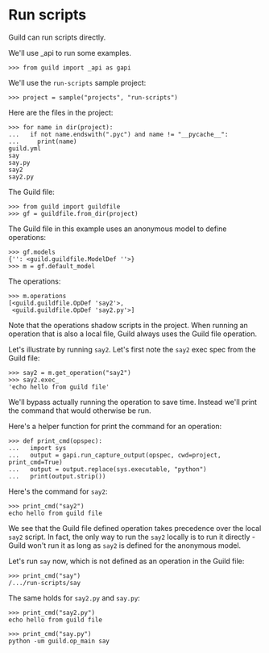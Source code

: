 # Run scripts

Guild can run scripts directly.

We'll use _api to run some examples.

    >>> from guild import _api as gapi

We'll use the `run-scripts` sample project:

    >>> project = sample("projects", "run-scripts")

Here are the files in the project:

    >>> for name in dir(project):
    ...   if not name.endswith(".pyc") and name != "__pycache__":
    ...     print(name)
    guild.yml
    say
    say.py
    say2
    say2.py

The Guild file:

    >>> from guild import guildfile
    >>> gf = guildfile.from_dir(project)

The Guild file in this example uses an anonymous model to define
operations:

    >>> gf.models
    {'': <guild.guildfile.ModelDef ''>}
    >>> m = gf.default_model

The operations:

    >>> m.operations
    [<guild.guildfile.OpDef 'say2'>,
     <guild.guildfile.OpDef 'say2.py'>]

Note that the operations shadow scripts in the project. When running
an operation that is also a local file, Guild always uses the Guild
file operation.

Let's illustrate by running `say2`. Let's first note the `say2` exec
spec from the Guild file:

    >>> say2 = m.get_operation("say2")
    >>> say2.exec_
    'echo hello from guild file'

We'll bypass actually running the operation to save time. Instead
we'll print the command that would otherwise be run.

Here's a helper function for print the command for an operation:

    >>> def print_cmd(opspec):
    ...   import sys
    ...   output = gapi.run_capture_output(opspec, cwd=project, print_cmd=True)
    ...   output = output.replace(sys.executable, "python")
    ...   print(output.strip())

Here's the command for `say2`:

    >>> print_cmd("say2")
    echo hello from guild file

We see that the Guild file defined operation takes precedence over the
local `say2` script. In fact, the only way to run the `say2` locally
is to run it directly - Guild won't run it as long as `say2` is
defined for the anonymous model.

Let's run `say` now, which is not defined as an operation in the Guild
file:

    >>> print_cmd("say")
    /.../run-scripts/say

The same holds for `say2.py` and `say.py`:

    >>> print_cmd("say2.py")
    echo hello from guild file

    >>> print_cmd("say.py")
    python -um guild.op_main say
